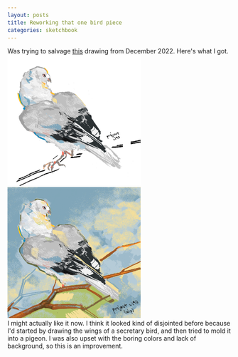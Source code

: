```yaml
---
layout: posts
title: Reworking that one bird piece
categories: sketchbook
---
```

Was trying to salvage <a href="/sketchbook/2022/12/08/bird_test.html" target="_blank"><u>t</u>his</a> drawing from December 2022. Here's what I got.
<br><a href="/images/for-posts/bird_test_mspaint_re.png" target="_blank"><img src="/images/for-posts/bird_test_mspaint_re.png" width="300px"></a> <a href="/images/for-posts/bird_test_mspaint_re1.png" target="_blank"><img src="/images/for-posts/bird_test_mspaint_re1.png" width="300px"></a>
<br>I might actually like it now. I think it looked kind of disjointed before because I'd started by drawing the wings of a secretary bird, and then tried to mold it into a pigeon. I was also upset with the boring colors and lack of background, so this is an improvement.